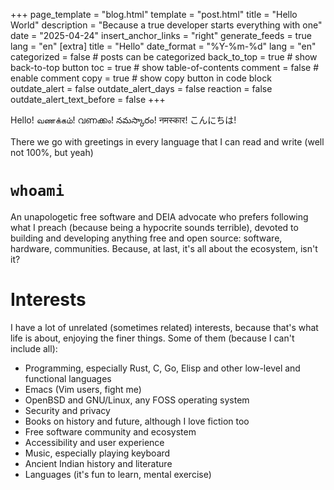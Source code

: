 +++
page_template = "blog.html"
template = "post.html"
title = "Hello World"
description = "Because a true developer starts everything with one"
date = "2025-04-24"
insert_anchor_links = "right"
generate_feeds = true
lang = "en"
[extra]
title = "Hello"
date_format = "%Y-%m-%d"
lang = "en"
categorized = false # posts can be categorized
back_to_top = true # show back-to-top button
toc = true # show table-of-contents
comment = false # enable comment
copy = true # show copy button in code block
outdate_alert = false
outdate_alert_days = false
reaction = false
outdate_alert_text_before = false
+++

Hello! வணக்கம்! വണക്കം! నమస్కారం! नमस्कार! こんにちは!

There we go with greetings in every language that I can read and write (well not 100%, but yeah)

# `whoami`

An unapologetic free software and DEIA advocate who prefers following what I preach (because being a hypocrite sounds terrible), devoted to building and developing anything free and open source: software, hardware, communities. Because, at last, it's all about the ecosystem, isn't it?

# Interests

I have a lot of unrelated (sometimes related) interests, because that's what life is about, enjoying the finer things. Some of them (because I can't include all):

- Programming, especially Rust, C, Go, Elisp and other low-level and functional languages
- Emacs (Vim users, fight me)
- OpenBSD and GNU/Linux, any FOSS operating system
- Security and privacy
- Books on history and future, although I love fiction too
- Free software community and ecosystem
- Accessibility and user experience
- Music, especially playing keyboard
- Ancient Indian history and literature
- Languages (it's fun to learn, mental exercise)